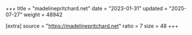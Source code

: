 +++
title = "madelinepritchard.net"
date = "2023-01-31"
updated = "2025-07-27"
weight = 48942

[extra]
source = "https://madelinepritchard.net"
ratio = 7
size = 48
+++
